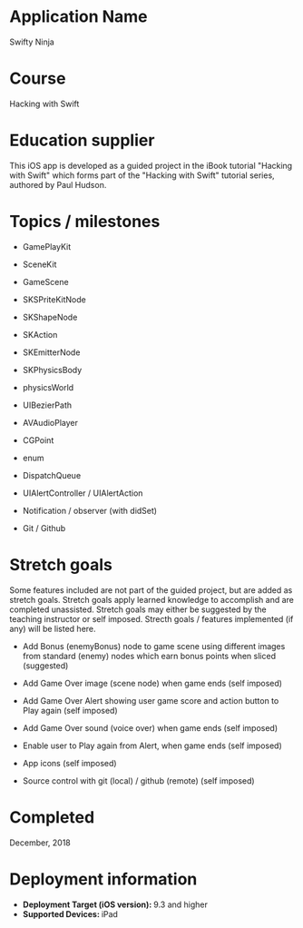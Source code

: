 # Application Name
Swifty Ninja

# Course
Hacking with Swift

# Education supplier
This iOS app is developed as a guided project in the iBook tutorial "Hacking with Swift" which forms part of the "Hacking with Swift" tutorial series, authored by Paul Hudson. 

# Topics / milestones
- GamePlayKit

- SceneKit

- GameScene

- SKSPriteKitNode

- SKShapeNode

- SKAction

- SKEmitterNode

- SKPhysicsBody

- physicsWorld

- UIBezierPath

- AVAudioPlayer

- CGPoint

- enum

- DispatchQueue

- UIAlertController / UIAlertAction

- Notification / observer (with didSet)

- Git / Github

# Stretch goals
Some features included are not part of the guided project, but are added as stretch goals. Stretch goals apply learned knowledge to accomplish and are completed unassisted. Stretch goals may either be suggested by the teaching instructor or self imposed. Strecth goals / features implemented (if any) will be listed here.

- Add Bonus (enemyBonus) node to game scene using different images from standard (enemy) nodes which earn bonus points when sliced (suggested)

- Add Game Over image (scene node) when game ends (self imposed)

- Add Game Over Alert showing user game score and action button to Play again (self imposed)

- Add Game Over sound (voice over) when game ends (self imposed)

- Enable user to Play again from Alert, when game ends (self imposed)

- App icons (self imposed)

- Source control with git (local) / github (remote) (self imposed)

# Completed
December, 2018

# Deployment information
- <strong>Deployment Target (iOS version): </strong>9.3 and higher
- <strong>Supported Devices: </strong>iPad
